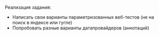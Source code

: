 Реализация задания:
- Написать свои варианты параметризованных веб-тестов (не на поиск в яндексе или гугле)
- Попробовать разные варианты датапровайдеров (аннотаций)
